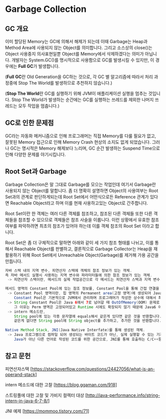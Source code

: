 # Garbage Collection

## GC 개요

이미 할당된 Memory는 GC에 의해서 해제가 되는데 이때 Garbage는 Heap과 Method Area에 사용되지 않는 Object를 의미합니다. 그리고 소스상의 close()는 Object 사용중지 의사표현일뿐 Object를 Memory에서 삭제하겠다는 의미가 아닙니다. 개발자는 System.GC()를 명시적으로 사용함으로 GC를 발생시킬 수 있지만, 이 경우에는 **Full GC**가 발생합니다.

(**Full GC**란 Old Generation을 GC하는 것으로, 각 GC 별 알고리즘에 따라서 처리 과정중에 Stop The World를 발생하므로 추천하지 않습니다.)

(**Stop The World**란 GC를 실행하기 위해 JVM이 애플리케이션 실행을 멈추는 것입니다. Stop The World가 발생하는 순간에는 GC를 실행하는 쓰레드를 제외한 나머지 쓰레드는 모두 작업을 멈춥니다.)

## GC로 인한 문제점

GC라는 자동화 메커니즘으로 인해 프로그래머는 직접 Memory를 다룰 필요가 없고, 잘못된 Memory 접근으로 인해 Memory Crash 현상의 소지도 없게 되었습니다. 그러나 GC는 명시적은 Memory 해제보다 느리며, GC 순간 발생하는 Suspend Time으로 인해 다양한 문제를 야기시킵니다.

## Root Set과 Garbage

Garbage Collection은 말 그대로 Garbage를 모으는 작업인데 여기서 Garbage란 사용되지 않는 Object를 말합니다. 좀 더 명확히 설명하면 Object의 사용여부는 Root Set과의 관계로 판단하게되는데 Root Set에서 어떤식으로든 Reference 관계가 있다면 Reachable Object라고 하며 이를 현재 사용하고있는 Object로 간주합니다.

Root Set이란 한 객체는 여러 다른 객체를 참조하고, 참조된 다른 객체들 또한 다른 객체들을 참조할 수 있으므로 객체들은 참조 사슬을 이룹니다. 이런 상황에서 유효한 참조 여부를 파악하려면 최초의 참조가 있어야 하는데 이를 객체 참조의 Root Set 이라고 합니다.

Root Set은 좀 더 구체적으로 말하면 아래와 같이 세 가지 참조 형태를 나뉘고, 이를 통해서 Reachable Object를 판별하고, 결론적으로 Garbage Collector는 Heap을 재활용하기 위해 Root Set에서 Unreachable Object(Garbage)를 제거해 가용 공간을 만듭니다.

~~~Java
자바 스택 내의 지역 변수, 피연산자 스택에 객체의 참조 정보가 있는 객체.
즉 자바 메서드 실행시 사용하는 지역 변수와 파라미터들에 의한 참조 정보가 있는 객체.
 -> 피연산자 스택이란, 메서드의 실제 작업공간으로 각 메서드는 피연산자 스택과 지역 변수 배열 사이에서 데이터를 교환하며 다른 메서드 호출 결과를 추가하거나 꺼내는 작업을 합니다. 

메서드 영역의 Constant Pool에 있는 참조 정보를, Constant Pool을 통해 간접 연결을 하고 있는 객체.
 -> Constant Pool 영역이란, 힙 영역의 Permanent area(고정 영역)에 생성되어 Java 프로세스의 종료까지 계속 유지되는 메모리 영역입니다.
    Constant Pool은 기본적으로 JVM에서 관리하며 프로그래머가 작성한 상수에 대해서 최우선적으로 찾아보고 없으면 상수풀에 추가한 이후 그 주소값을 리턴해줍니다.
 -> String Constant Pool은 Java 6에서 7로 넘어갈 때 OutOfMemory(OOM) 문제로 Java7에서는 Heap 영역으로 변경되었습니다.
    그 이유는 Perm 영역은 고정되어있고 Runtime 시에도 확장되지 않기 때문에 Java6 이하 버전에서 intern 메소드를 자주 호출하면 OOM이 발생할 수 있다.
 -> intern 메소드란,
    String pool에 있는 각종 문자열에 equals해서 같은게 있다면 같은 것을 반환합니다.
    같은게 없다면 String pool에 String object를 추가하고, 추가한 것을 반환합니다.
    
Native Method Stack, JNI(Java Native Interfate)를 통해 생성된 객체.
 -> Java 프로그램으로 컴파일 되어 생성되는 바이트 코드가 아닌, 실제 실행할 수 있는 기계어로 작성된 프로그램을 실행 시키는 영역.
    Java가 아닌 다른 언어로 작성된 코드를 위한 공간으로, JNI를 통해 호출하는 C/C++등의 코드를 수행하기 위한 스택 공간입니다.
~~~

## 참고 문헌

피연산자스택 [https://stackoverflow.com/questions/24427056/what-is-an-operand-stack]

intern 메소드에 대한 고찰 [https://blog.ggaman.com/918]

스트링풀에 대한 고찰 및 가비지 컬렉터 대상 [http://java-performance.info/string-intern-in-java-6-7-8/]

JNI 예제 [https://mommoo.tistory.com/71]
